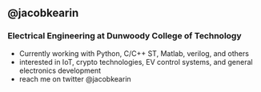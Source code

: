 ## @jacobkearin
### Electrical Engineering at Dunwoody College of Technology
- Currently working with Python, C/C++ ST, Matlab, verilog, and others
- interested in IoT, crypto technologies, EV control systems, and general electronics development
- reach me on twitter @jacobkearin

<!---
jacobkearin/jacobkearin is a ✨ special ✨ repository because its `README.md` (this file) appears on your GitHub profile.
You can click the Preview link to take a look at your changes.
--->
